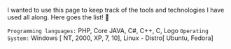 
I wanted to use this page to keep track of the tools and technologies I have used all along. Here goes the list! :loudspeaker:

`Programming languages:` PHP, Core JAVA, C#, C++, C, Logo
`Operating System:` Windows [ NT, 2000, XP, 7, 10], Linux - Distro[ Ubuntu, Fedora]
